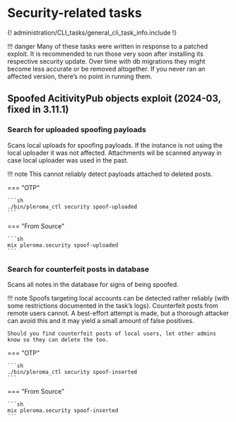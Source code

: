 # Security-related tasks

{! administration/CLI_tasks/general_cli_task_info.include !}

!!! danger
    Many of these tasks were written in response to a patched exploit.
    It is recommended to run those very soon after installing its respective security update.
    Over time with db migrations they might become less accurate or be removed altogether.
    If you never ran an affected version, there’s no point in running them.

## Spoofed AcitivityPub objects exploit (2024-03, fixed in 3.11.1)

### Search for uploaded spoofing payloads

Scans local uploads for spoofing payloads.
If the instance is not using the local uploader it was not affected.
Attachments wil be scanned anyway in case local uploader was used in the past.

!!! note
    This cannot reliably detect payloads attached to deleted posts.

=== "OTP"

    ```sh
    ./bin/pleroma_ctl security spoof-uploaded
    ```

=== "From Source"

    ```sh
    mix pleroma.security spoof-uploaded
    ```

### Search for counterfeit posts in database

Scans all notes in the database for signs of being spoofed.

!!! note
    Spoofs targeting local accounts can be detected rather reliably
    (with some restrictions documented in the task’s logs).
    Counterfeit posts from remote users cannot. A best-effort attempt is made, but
    a thorough attacker can avoid this and it may yield a small amount of false positives.

    Should you find counterfeit posts of local users, let other admins know so they can delete the too.

=== "OTP"

    ```sh
    ./bin/pleroma_ctl security spoof-inserted
    ```

=== "From Source"

    ```sh
    mix pleroma.security spoof-inserted
    ```
